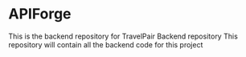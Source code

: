 # APIForge
This is the backend repository for TravelPair
Backend repository
This repository will contain all the backend code for this project
